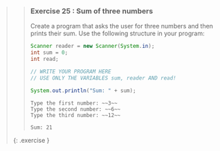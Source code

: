 >>### Exercise 25 : Sum of three numbers
>>
>>Create a program that asks the user for three numbers and then prints their sum. Use the following structure in your program:
>>```java
>>Scanner reader = new Scanner(System.in);
>>int sum = 0;
>>int read;
>>
>>// WRITE YOUR PROGRAM HERE
>>// USE ONLY THE VARIABLES sum, reader AND read!
>>
>>System.out.println("Sum: " + sum);
>>```
>>
>>```output
>>Type the first number: ~~3~~
>>Type the second number: ~~6~~
>>Type the third number: ~~12~~
>>
>>Sum: 21
>>```
>>
>{: .exercise }
